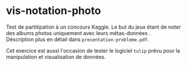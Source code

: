vis-notation-photo
==================

Test de partitipation à un concours Kaggle. Le but du jeux étant de noter des
albums photos uniquement avec leurs métas-données .  
Déscription plus en détail dans `presentation-probleme.pdf`.

Cet exercice est aussi l'occasion de tester le logiciel `tulip` prévu pour
la manipulation et visualisation de données.

